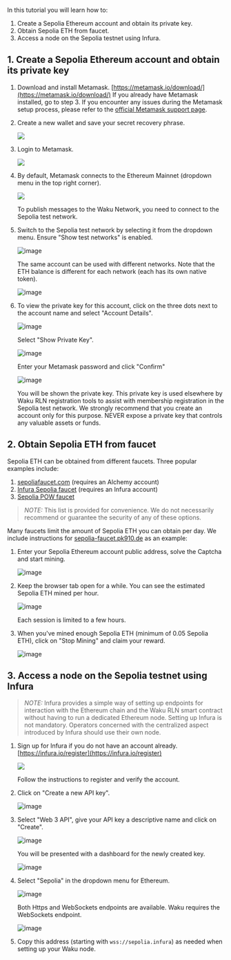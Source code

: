 In this tutorial you will learn how to:
1. Create a Sepolia Ethereum account and obtain its private key.
2. Obtain Sepolia ETH from faucet.
3. Access a node on the Sepolia testnet using Infura.

## 1. Create a Sepolia Ethereum account and obtain its private key

1. Download and install Metamask. [https://metamask.io/download/](https://metamask.io/download/)
   If you already have Metamask installed, go to step 3.
   If you encounter any issues during the Metamask setup process, please refer to the [official Metamask support page](https://support.metamask.io/hc/en-us). 
2. Create a new wallet and save your secret recovery phrase.
    
    ![](https://i.imgur.com/HEOI0kp.jpg)

3. Login to Metamask.
    
    ![](https://i.imgur.com/zFduIV8.jpg)

4. By default, Metamask connects to the Ethereum Mainnet (dropdown menu in the top right corner).
    
    ![](https://i.imgur.com/gk3TWUd.jpg)

   To publish messages to the Waku Network, you need to connect to the Sepolia test network.
5. Switch to the Sepolia test network by selecting it from the dropdown menu. Ensure "Show test networks" is enabled.

    ![image](https://github.com/waku-org/nwaku/assets/68783915/670778eb-8bf0-42a6-8dd7-1dedfabeeb37)

   The same account can be used with different networks. Note that the ETH balance is different for each network (each has its own native token).
    
    ![image](https://github.com/waku-org/nwaku/assets/68783915/0a5aa3a7-359c-4f4b-bd12-bad7c4844b34)

6. To view the private key for this account, click on the three dots next to the account name and select "Account Details".
    
    ![image](https://github.com/waku-org/nwaku/assets/68783915/83fffa23-4a3b-46f9-a492-9748bfd47cff)

   Select "Show Private Key".
    
    ![image](https://github.com/waku-org/nwaku/assets/68783915/3a513389-2df1-4e32-86da-a1794126cdac)

   Enter your Metamask password and click "Confirm"
    
    ![image](https://github.com/waku-org/nwaku/assets/68783915/ffbac631-b933-4292-a2c6-dc445bff153c)

   You will be shown the private key.
   This private key is used elsewhere by Waku RLN registration tools to assist with membership registration in the Sepolia test network.
   We strongly recommend that you create an account only for this purpose.
   NEVER expose a private key that controls any valuable assets or funds.

## 2. Obtain Sepolia ETH from faucet

Sepolia ETH can be obtained from different faucets.
Three popular examples include:

  1. [sepoliafaucet.com](https://sepoliafaucet.com/) (requires an Alchemy account)
  2. [Infura Sepolia faucet](https://www.infura.io/faucet/sepolia) (requires an Infura account)
  3. [Sepolia POW faucet](https://sepolia-faucet.pk910.de/)

> _*NOTE:*_ This list is provided for convenience. We do not necessarily recommend or guarantee the security of any of these options.

Many faucets limit the amount of Sepolia ETH you can obtain per day.
We include instructions for [sepolia-faucet.pk910.de](https://sepolia-faucet.pk910.de/) as an example:

1. Enter your Sepolia Ethereum account public address, solve the Captcha and start mining.
    
    ![image](https://github.com/waku-org/nwaku/assets/68783915/8bf2eece-956c-4449-ac4c-a7b9f4641c99)

2. Keep the browser tab open for a while. You can see the estimated Sepolia ETH mined per hour. 
    
    ![image](https://github.com/waku-org/nwaku/assets/68783915/fac1c6cb-b72f-47b1-a358-4ce41224a688)

   Each session is limited to a few hours. 
3. When you've mined enough Sepolia ETH (minimum of 0.05 Sepolia ETH), click on "Stop Mining" and claim your reward.
    
    ![image](https://github.com/waku-org/nwaku/assets/68783915/9ace2824-9030-4507-9b5f-50354bb99127)    
    
## 3. Access a node on the Sepolia testnet using Infura

> _*NOTE:*_ Infura provides a simple way of setting up endpoints for interaction with the Ethereum chain and the Waku RLN smart contract without having to run a dedicated Ethereum node.
> Setting up Infura is not mandatory. Operators concerned with the centralized aspect introduced by Infura should use their own node.

1. Sign up for Infura if you do not have an account already. [https://infura.io/register](https://infura.io/register)
    
    ![](https://i.imgur.com/SyLaG6s.jpg)

   Follow the instructions to register and verify the account.

2. Click on "Create a new API key".

    ![image](https://github.com/waku-org/nwaku/assets/68783915/3cf1d537-9f73-4a6a-b1ef-bbac148bac47)

4. Select "Web 3 API", give your API key a descriptive name and click on "Create".

    ![image](https://github.com/waku-org/nwaku/assets/68783915/f8c6c6b0-e55e-4681-8524-08303db11b9f)

   You will be presented with a dashboard for the newly created key.
    
    ![image](https://github.com/waku-org/nwaku/assets/68783915/54c7c2da-f512-4c48-b5bb-ff86cae021c6)

4. Select "Sepolia" in the dropdown menu for Ethereum.
    
    ![image](https://github.com/waku-org/nwaku/assets/68783915/945bf11e-15f6-48a9-9378-f7d39f73b02c)

   Both Https and WebSockets endpoints are available. Waku requires the WebSockets endpoint.
    
    ![image](https://github.com/waku-org/nwaku/assets/68783915/adb2bac0-8f86-47d0-92cc-33d23f02aeb3)

5. Copy this address (starting with `wss://sepolia.infura`) as needed when setting up your Waku node.
